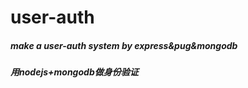# user-auth
##### make a user-auth system by express&amp;pug&amp;mongodb
##### 用nodejs+mongodb做身份验证
